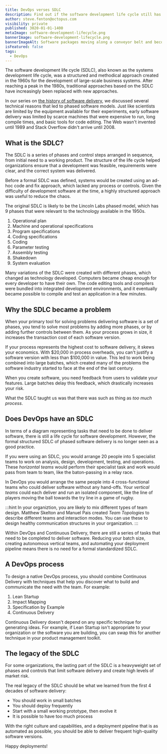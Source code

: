 ```yaml
---
title: DevOps verses SDLC
description: Find out if the software development life cycle still has a place in the DevOps era.
author: steve.fenton@octopus.com
visibility: private
published: 3020-01-01-1400
metaImage: software-development-lifecycle.png
bannerImage: software-development-lifecycle.png
bannerImageAlt: Software packages moving along a conveyor belt and becoming versionsed releases.
isFeatured: false
tags: 
  - DevOps
---
```


The software development life cycle (SDLC), also known as the systems development life cycle, was a structured and methodical approach created in the 1960s for the development of large-scale business systems. After reaching a peak in the 1980s, traditional approaches based on the SDLC have increasingly been replaced with new approaches.

In our series on [the history of software delivery](https://www.octopus.com/devops/history/), we discussed several technical reasons that led to phased software models. Just like scientists are limited by the equipment available for their experiments, early software delivery was limited by scarce machines that were expensive to run, long compile times, and basic tools for code editing. The Web wasn't invented until 1989 and Stack Overflow didn't arrive until 2008.

## What is the SDLC?

The SDLC is a series of phases and control steps arranged in sequence, from initial need to a working product. The structure of the life cycle helped organizations ensure that a development was feasible, requirements were clear, and the correct system was delivered.

Before a formal SDLC was defined, systems would be created using an ad-hoc code and fix approach, which lacked any process or controls. Given the difficulty of development software at the time, a highly structured approach was useful to reduce the chaos.

The original SDLC is likely to be the Lincoln Labs phased model, which has 9 phases that were relevant to the technology available in the 1950s.

1. Operational plan
2. Machine and operational specifications
3. Program specifications
4. Coding specifications
5. Coding
6. Parameter testing
7. Assembly testing
8. Shakedown
9. System evaluation

Many variations of the SDLC were created with different phases, which changed as technology developed. Computers became cheap enough for every developer to have their own. The code editing tools and compilers were bundled into integrated development environments, and it eventually became possible to compile and test an application in a few minutes.

## Why the SDLC became a problem

When your primary tool for solving problems delivering software is a set of phases, you tend to solve most problems by adding more phases, or by adding further controls between them. As your process grows in size, it increases the transaction cost of each software version.

If your process represents the highest cost to software delivery, it skews your economics. With $20,000 in process overheads, you can't justify a software version with less than $100,000 in value. This led to work being combined into large batches, which created many of the problems the software industry started to face at the end of the last century.

When you create software, you need feedback from users to validate your features. Large batches delay this feedback, which drastically increases your risk.

What the SDLC taught us was that there was such as thing as *too much process*.

## Does DevOps have an SDLC

In terms of a diagram representing tasks that need to be done to deliver software, there is still a life cycle for software development. However, the formal structured SDLC of phased software delivery is no longer seen as a good practice.

If you were using an SDLC, you would arrange 20 people into 5 specialist teams to work on analysis, design, development, testing, and operations. These *horizontal teams* would perform their specialist task and work would pass from team to team, like the baton-passing in a relay race.

In DevOps you would arrange the same people into 4 cross-functional teams who could deliver software without any hand-offs. Your *vertical teams* could each deliver and run an isolated component, like the line of players moving the ball towards the try line in a game of rugby.

:::hint
In your organiztion, you are likely to mix different types of team design. Matthew Skelton and Manuel Pais created *Team Topologies* to describe different teams and interaction modes. You can use these to design healthy communication structures in your organization.
:::

Within DevOps and Continuous Delivery, there are still a series of tasks that need to be completed to deliver software. Reducing your batch size, creating autonomous vertical teams, and automating your deployment pipeline means there is no need for a formal standardized SDLC.

## A DevOps process

To design a native DevOps process, you should combine Continuous Delivery with techniques that help you discover what to build and communicate the need with the team. For example:

1. Lean Startup
2. Impact Mapping
3. Specification by Example
4. Continuous Delivery

Continuous Delivery doesn't depend on any specific technique for generating ideas. For example, if Lean Startup isn't appropriate to your organization or the software you are building, you can swap this for another technique in your product management toolkit.

## The legacy of the SDLC

For some organizations, the lasting part of the SDLC is a heavyweight set of phases and controls that limit software delivery and create high levels of market risk.

The real legacy of the SDLC should be what we learned from the first 4 decades of software delivery:

- You should work in small batches
- You should deploy frequently
- Start with a small working prototype, then evolve it
- It is possible to have too much process

With the right culture and capabilities, and a deployment pipeline that is as automated as possible, you should be able to deliver frequent high-quality software versions.

Happy deployments! 
